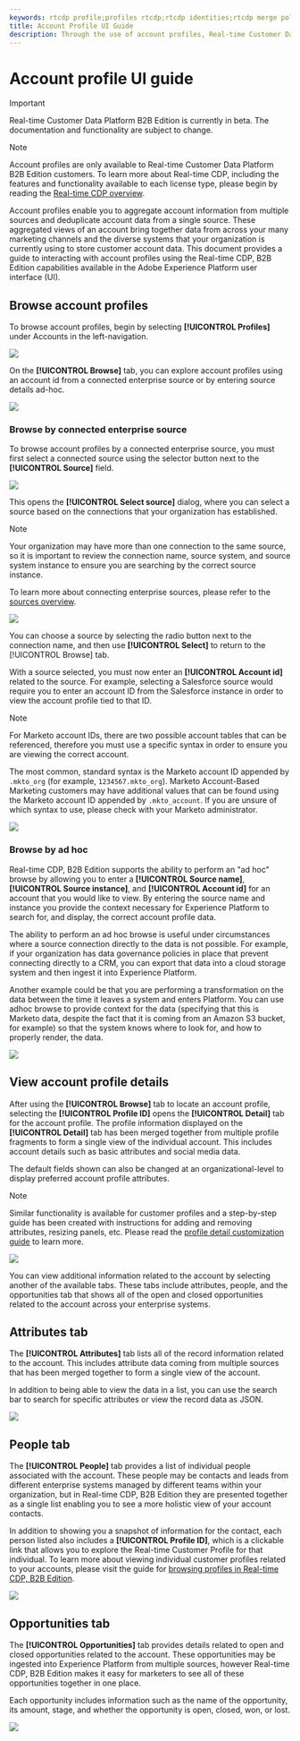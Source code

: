 ```yaml
---
keywords: rtcdp profile;profiles rtcdp;rtcdp identities;rtcdp merge policies;real-time customer profile
title: Account Profile UI Guide
description: Through the use of account profiles, Real-time Customer Data Platform B2B Edition enables you to aggregate account information from multiple sources and deduplicate account data. This guide provides details for interacting with account profiles in the Adobe Experience Platform user interface.
---
```


# Account profile UI guide

>[!IMPORTANT]
>
>Real-time Customer Data Platform B2B Edition is currently in beta. The documentation and functionality are subject to change.

>[!NOTE]
>
>Account profiles are only available to Real-time Customer Data Platform B2B Edition customers. To learn more about Real-time CDP, including the features and functionality available to each license type, please begin by reading the [Real-time CDP overview](../overview.md).

Account profiles enable you to aggregate account information from multiple sources and deduplicate account data from a single source. These aggregated views of an account bring together data from across your many marketing channels and the diverse systems that your organization is currently using to store customer account data. This document provides a guide to interacting with account profiles using the Real-time CDP, B2B Edition capabilities available in the Adobe Experience Platform user interface (UI).

## Browse account profiles

To browse account profiles, begin by selecting **[!UICONTROL Profiles]** under Accounts in the left-navigation. 

![](images/b2b-account-browse.png)

On the **[!UICONTROL Browse]** tab, you can explore account profiles using an account id from a connected enterprise source or by entering source details ad-hoc.

![](images/b2b-account-browse-by.png)

### Browse by connected enterprise source

To browse account profiles by a connected enterprise source, you must first select a connected source using the selector button next to the **[!UICONTROL Source]** field.

![](images/b2b-account-browse.png)

This opens the **[!UICONTROL Select source]** dialog, where you can select a source based on the connections that your organization has established.

>[!NOTE]
>
>Your organization may have more than one connection to the same source, so it is important to review the connection name, source system, and source system instance to ensure you are searching by the correct source instance.

To learn more about connecting enterprise sources, please refer to the [sources overview](../sources/sources-overview.md).

![](images/b2b-account-select-source.png)

You can choose a source by selecting the radio button next to the connection name, and then use **[!UICONTROL Select]** to return to the [!UICONTROL Browse] tab.

With a source selected, you must now enter an **[!UICONTROL Account id]** related to the source. For example, selecting a Salesforce source would require you to enter an account ID from the Salesforce instance in order to view the account profile tied to that ID.

>[!NOTE]
>
>For Marketo account IDs, there are two possible account tables that can be referenced, therefore you must use a specific syntax in order to ensure you are viewing the correct account. 
>
>The most common, standard syntax is the Marketo account ID appended by `.mkto_org` (for example, `1234567.mkto_org`). Marketo Account-Based Marketing customers may have additional values that can be found using the Marketo account ID appended by `.mkto_account`. If you are unsure of which syntax to use, please check with your Marketo administrator.

![](images/b2b-account-browse-id.png)

### Browse by ad hoc

Real-time CDP, B2B Edition supports the ability to perform an "ad hoc" browse by allowing you to enter a **[!UICONTROL Source name]**, **[!UICONTROL Source instance]**, and **[!UICONTROL Account id]** for an account that you would like to view. By entering the source name and instance you provide the context necessary for Experience Platform to search for, and display, the correct account profile data.

The ability to perform an ad hoc browse is useful under circumstances where a source connection directly to the data is not possible. For example, if your organization has data governance policies in place that prevent connecting directly to a CRM, you can export that data into a cloud storage system and then ingest it into Experience Platform. 

Another example could be that you are performing a transformation on the data between the time it leaves a system and enters Platform. You can use adhoc browse to provide context for the data (specifying that this is Marketo data, despite the fact that it is coming from an Amazon S3 bucket, for example) so that the system knows where to look for, and how to properly render, the data.

![](images/b2b-account-browse-adhoc.png)

## View account profile details

After using the **[!UICONTROL Browse]** tab to locate an account profile, selecting the **[!UICONTROL Profile ID]** opens the **[!UICONTROL Detail]** tab for the account profile. The profile information displayed on the **[!UICONTROL Detail]** tab has been merged together from multiple profile fragments to form a single view of the individual account. This includes account details such as basic attributes and social media data. 

The default fields shown can also be changed at an organizational-level to display preferred account profile attributes. 

>[!NOTE]
>
>Similar functionality is available for customer profiles and a step-by-step guide has been created with instructions for adding and removing attributes, resizing panels, etc. Please read the [profile detail customization guide](profile-customization.md) to learn more.

![](images/b2b-account-details.png)

You can view additional information related to the account by selecting another of the available tabs. These tabs include attributes, people, and the opportunities tab that shows all of the open and closed opportunities related to the account across your enterprise systems.

## Attributes tab

The **[!UICONTROL Attributes]** tab lists all of the record information related to the account. This includes attribute data coming from multiple sources that has been merged together to form a single view of the account.

In addition to being able to view the data in a list, you can use the search bar to search for specific attributes or view the record data as JSON.

![](images/b2b-account-attributes.png)

## People tab

The **[!UICONTROL People]** tab provides a list of individual people associated with the account. These people may be contacts and leads from different enterprise systems managed by different teams within your organization, but in Real-time CDP, B2B Edition they are presented together as a single list enabling you to see a more holistic view of your account contacts.

In addition to showing you a snapshot of information for the contact, each person listed also includes a **[!UICONTROL Profile ID]**, which is a clickable link that allows you to explore the Real-time Customer Profile for that individual. To learn more about viewing individual customer profiles related to your accounts, please visit the guide for [browsing profiles in Real-time CDP, B2B Edition](../profile/profile-browse.md).

![](images/b2b-account-people.png)

## Opportunities tab

The **[!UICONTROL Opportunities]** tab provides details related to open and closed opportunities related to the account. These opportunities may be ingested into Experience Platform from multiple sources, however Real-time CDP, B2B Edition makes it easy for marketers to see all of these opportunities together in one place.

Each opportunity includes information such as the name of the opportunity, its amount, stage, and whether the opportunity is open, closed, won, or lost.

![](images/b2b-account-opportunities.png)
